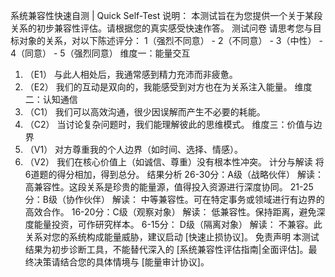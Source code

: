 系统兼容性快速自测 | Quick Self-Test
说明： 本测试旨在为您提供一个关于某段关系的初步兼容性评估。请根据您的真实感受快速作答。
测试问卷
请思考您与目标对象的关系，对以下陈述评分：
1（强烈不同意） - 2（不同意） - 3（中性） - 4（同意） - 5（强烈同意）
维度一：能量交互
1. （E1） 与此人相处后，我通常感到精力充沛而非疲惫。
2. （E2） 我们的互动是双向的，我能感受到对方也在为关系注入能量。
维度二：认知通信
3. （C1） 我们可以高效沟通，很少因误解而产生不必要的耗能。
4. （C2） 当讨论复杂问题时，我们能理解彼此的思维模式。
维度三：价值与边界
5. （V1） 对方尊重我的个人边界（如时间、选择、情感）。
6. （V2） 我们在核心价值上（如诚信、尊重）没有根本性冲突。
计分与解读
将6道题的得分相加，得到总分。
结果分析
26-30分：A级（战略伙伴）
解读： 高兼容性。这段关系是珍贵的能量源，值得投入资源进行深度协同。
21-25分：B级（协作伙伴）
解读： 中等兼容性。可在特定事务或领域进行有边界的高效合作。
16-20分：C级（观察对象）
解读： 低兼容性。保持距离，避免深度能量投资，可作研究样本。
6-15分： D级（隔离对象）
解读： 不兼容。此关系对您的系统构成能量威胁，建议启动 [快速止损协议]。
免责声明
本测试结果为初步诊断工具，不能替代深入的 [系统兼容性评估指南|全面评估]。最终决策请结合您的具体情境与 [能量审计协议]。